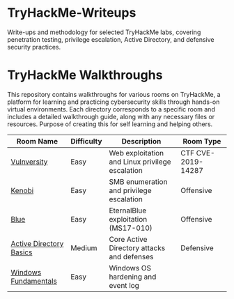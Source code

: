 # TryHackMe-Writeups
Write-ups and methodology for selected TryHackMe labs, covering penetration testing, privilege escalation, Active Directory, and defensive security practices.



# TryHackMe Walkthroughs
This repository contains walkthroughs for various rooms on TryHackMe, a platform for learning and practicing cybersecurity skills through hands-on virtual environments. Each directory corresponds to a specific room and includes a detailed walkthrough guide, along with any necessary files or resources. Purpose of creating this for self learning and helping others.


| Room Name | Difficulty | Description | Room Type |
|-----------|------------|-------------|-----------|
| [Vulnversity](TryHackMe/Vulnversity/README.md) | Easy | Web exploitation and Linux privilege escalation | CTF CVE-2019-14287 |
| [Kenobi](TryHackMe/Kenobi/README.md) | Easy | SMB enumeration and privilege escalation | Offensive |
| [Blue](TryHackMe/Blue/README.md) | Easy | EternalBlue exploitation (MS17-010) | Offensive |
| [Active Directory Basics](TryHackMe/Active-Directory/README.md) | Medium | Core Active Directory attacks and defenses | Defensive |
| [Windows Fundamentals](TryHackMe/Windows-Fundamentals/README.md) | Easy | Windows OS hardening and event log
